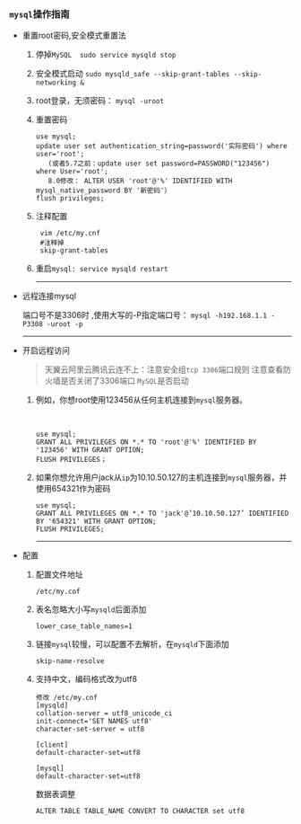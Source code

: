 ### `mysql`操作指南

- 重置root密码,安全模式重置法

  1. 停掉`MySQL  sudo service mysqld stop`

  2. 安全模式启动  `sudo mysqld_safe --skip-grant-tables --skip-networking &`

  3. root登录，无须密码：  `mysql -uroot`

  4. 重置密码

     ```mysql
     use mysql; 
     update user set authentication_string=password('实际密码') where user='root';
     	(或者5.7之前：update user set password=PASSWORD("123456") where User='root';  
     	8.0修改： ALTER USER 'root'@'%' IDENTIFIED WITH mysql_native_password BY '新密码'）
     flush privileges;
     ```

  5. 注释配置

     ```mysql
      vim /etc/my.cnf
      #注释掉
      skip-grant-tables
     ```

  6. 重启`mysql: service mysqld restart`

     ------

     

- 远程连接mysql

  端口号不是3306时 ,使用大写的-P指定端口号：  `mysql -h192.168.1.1 -P3308 -uroot -p`

  ------

  

- 开启远程访问

  > 天翼云阿里云腾讯云连不上：注意安全组`tcp 3306`端口规则
  > 注意查看防火墙是否关闭了3306端口
  > `MySQL`是否启动

  1. 例如，你想root使用123456从任何主机连接到`mysql`服务器。

     ​	

     ```mysql
     use mysql;
     GRANT ALL PRIVILEGES ON *.* TO 'root'@'%' IDENTIFIED BY '123456' WITH GRANT OPTION;
     FLUSH PRIVILEGES；
     ```

  2. 如果你想允许用户jack从`ip`为10.10.50.127的主机连接到`mysql`服务器，并使用654321作为密码

     ```mysql
     use mysql;
     GRANT ALL PRIVILEGES ON *.* TO 'jack'@’10.10.50.127’ IDENTIFIED BY '654321' WITH GRANT OPTION;
     FLUSH PRIVILEGES;
     ```

     ------

     

- 配置

  1. 配置文件地址

     `/etc/my.cof`

  2. 表名忽略大小写`mysqld`后面添加

     `lower_case_table_names=1`

  3. 链接`mysql`较慢，可以配置不去解析，在`mysqld`下面添加

     `skip-name-resolve`

  4. 支持中文，编码格式改为utf8

     ```mysql
     修改 /etc/my.cnf
     [mysqld]
     collation-server = utf8_unicode_ci
     init-connect='SET NAMES utf8'
     character-set-server = utf8
     
     [client]
     default-character-set=utf8
     
     [mysql]
     default-character-set=utf8
     ```

      数据表调整

     `ALTER TABLE TABLE_NAME CONVERT TO CHARACTER set utf8`

     